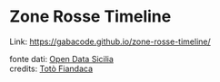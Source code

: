 # Zone Rosse Timeline

Link: https://gabacode.github.io/zone-rosse-timeline/  

fonte dati: [Open Data Sicilia](https://github.com/opendatasicilia/ordinanze-covid)  
credits: [Totò Fiandaca](https://pigrecoinfinito.com/)
